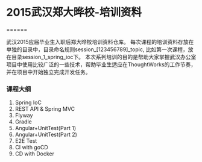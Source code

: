 # 2015武汉郑大晔校-培训资料
======

武汉2015应届毕业生入职后郑大晔校培训资料仓库。
每次课程的培训资料存放在单独的目录中，目录命名规则session_[123456789]_topic, 比如第一次课程，放在目录session_1_spring_ioc下。
本次系列培训的目的是帮助大家掌握武汉办公室项目中使用比较广泛的一些技术，帮助毕业生适应在ThoughtWorks的工作节奏，并在项目中开始独立完成开发任务。

### 课程大纲
1. Spring IoC
2. REST API & Spring MVC
3. Flyway
4. Gradle
5. Angular+UnitTest(Part 1)
6. Angular+UnitTest(Part 2)
7. E2E Test
8. CI with goCD
9. CD with Docker

